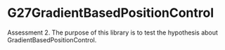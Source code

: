 # G27GradientBasedPositionControl
Assessment 2. The purpose of this library is to test the hypothesis about GradientBasedPositionControl.

